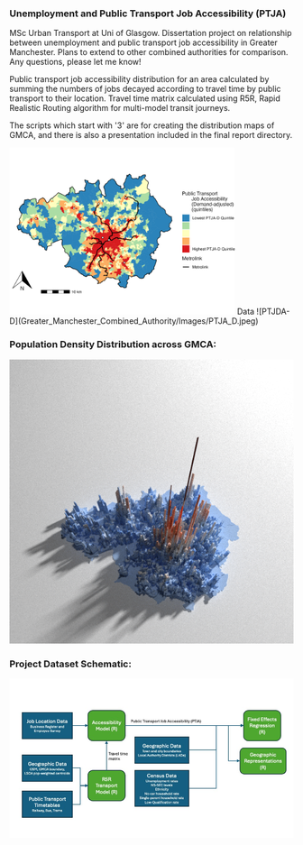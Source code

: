 ### Unemployment and Public Transport Job Accessibility (PTJA)
MSc Urban Transport at Uni of Glasgow. Dissertation project on relationship between unemployment and public transport job accessibility in Greater Manchester. Plans to extend to other combined authorities for comparison. Any questions, please let me know!

Public transport job accessibility distribution for an area calculated by summing the numbers of jobs decayed according to travel time by public transport to their location. Travel time matrix calculated using R5R, Rapid Realistic Routing algorithm for multi-model transit journeys.  

The scripts which start with '3' are for creating the distribution maps of GMCA, and there is also a presentation included in the final report directory. 

<img src="Greater_Manchester_Combined_Authority/Images/PTJA_D.jpeg" alt="PTJDA-D" width="400">
Data
![PTJDA-D](Greater_Manchester_Combined_Authority/Images/PTJA_D.jpeg)

### Population Density Distribution across GMCA:
![Pop_dens](Greater_Manchester_Combined_Authority/Images/Manch_Pop.png)

### Project Dataset Schematic:
![Datasets](Greater_Manchester_Combined_Authority/Images/Dataset_diagram.jpg)

